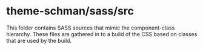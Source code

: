 # theme-schman/sass/src

This folder contains SASS sources that mimic the component-class hierarchy. These files
are gathered in to a build of the CSS based on classes that are used by the build.
